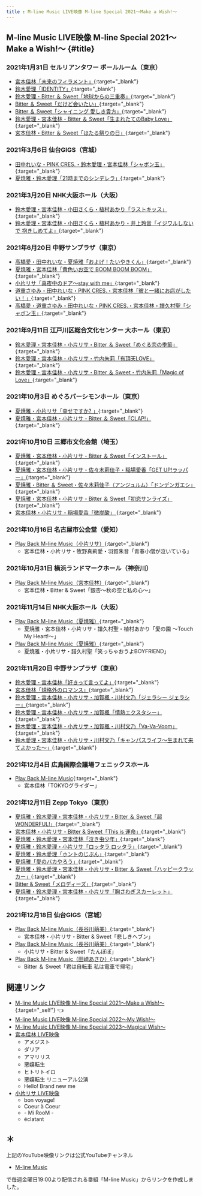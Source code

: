 ```yaml
---
title : M-line Music LIVE映像 M-line Special 2021～Make a Wish!～
---
```


## M-line Music LIVE映像 M-line Special 2021～Make a Wish!～ {#title}

### 2021年1月31日 セルリアンタワー ボールルーム（東京）
* [<i class="fa-lg fa-brands fa-youtube"></i> 宮本佳林「未来のフィラメント」](https://www.youtube.com/watch?v=SMRhls7JXMY&t=36m36s){:target="_blank"}
* [<i class="fa-lg fa-brands fa-youtube"></i> 鈴木愛理「IDENTITY」](https://www.youtube.com/watch?v=HlhMwBvNRnM&t=35m41s){:target="_blank"}
* [<i class="fa-lg fa-brands fa-youtube"></i> 鈴木愛理・Bitter ＆ Sweet「地球からの三重奏」](https://www.youtube.com/watch?v=pfqSQC37zIc&t=2m40s){:target="_blank"}
* [<i class="fa-lg fa-brands fa-youtube"></i> Bitter ＆ Sweet「だけど会いたい」](https://www.youtube.com/watch?v=yeYnojDsgA4&t=18m48s){:target="_blank"}
* [<i class="fa-lg fa-brands fa-youtube"></i> Bitter ＆ Sweet「シャイニング 愛しき貴方」](https://www.youtube.com/watch?v=k0UKxgbaDo8&t=3m39s){:target="_blank"}
* [<i class="fa-lg fa-brands fa-youtube"></i> 鈴木愛理・宮本佳林・Bitter ＆ Sweet「生まれたてのBaby Love」](https://www.youtube.com/watch?v=CBB6zE5dgdc&t=19m39s){:target="_blank"}
* [<i class="fa-lg fa-brands fa-youtube"></i> 宮本佳林・Bitter ＆ Sweet「ほたる祭りの日」](https://www.youtube.com/watch?v=I4paTYWhcPQ&t=2m17s){:target="_blank"}

### 2021年3月6日 仙台GIGS（宮城）

* [<i class="fa-lg fa-brands fa-youtube"></i> 田中れいな・PINK CRES.・鈴木愛理・宮本佳林「シャボン玉」](https://www.youtube.com/watch?v=pfqSQC37zIc&t=22m27s){:target="_blank"}
* [<i class="fa-lg fa-brands fa-youtube"></i> 夏焼雅・鈴木愛理「21時までのシンデレラ」](https://www.youtube.com/watch?v=yeYnojDsgA4&t=2m32s){:target="_blank"}

### 2021年3月20日 NHK大阪ホール（大阪）
* [<i class="fa-lg fa-brands fa-youtube"></i> 鈴木愛理・宮本佳林・小田さくら・植村あかり「ラストキッス」](https://www.youtube.com/watch?v=5dJvQZM0h5Q&t=24m19s){:target="_blank"}
* [<i class="fa-lg fa-brands fa-youtube"></i> 鈴木愛理・宮本佳林・小田さくら・植村あかり・井上玲音「イジワルしないで 抱きしめてよ」](https://www.youtube.com/watch?v=I4paTYWhcPQ&t=22m44s){:target="_blank"}

### 2021年6月20日 中野サンプラザ（東京）
* [<i class="fa-lg fa-brands fa-youtube"></i> 高橋愛・田中れいな・夏焼雅「およげ！たいやきくん」](https://www.youtube.com/watch?v=v0ei3Dge4-8&t=3m9s){:target="_blank"}
* [<i class="fa-lg fa-brands fa-youtube"></i> 夏焼雅・宮本佳林「黄色いお空で BOOM BOOM BOOM」](https://www.youtube.com/watch?v=k0UKxgbaDo8&t=16m23s){:target="_blank"}
* [<i class="fa-lg fa-brands fa-youtube"></i> 小片リサ「真夜中のドア～stay with me」](https://www.youtube.com/watch?v=CBB6zE5dgdc&t=2m39s){:target="_blank"}
* [<i class="fa-lg fa-brands fa-youtube"></i> 道重さゆみ・田中れいな・PINK CRES.・宮本佳林「彼と一緒にお店がしたい！」](https://www.youtube.com/watch?v=UKQ5ZGP9Fik&t=9m35s){:target="_blank"}
* [<i class="fa-lg fa-brands fa-youtube"></i> 高橋愛・道重さゆみ・田中れいな・PINK CRES.・宮本佳林・譜久村聖「シャボン玉」](https://www.youtube.com/watch?v=UKQ5ZGP9Fik&t=21m55s){:target="_blank"}

### 2021年9月11日 江戸川区総合文化センター 大ホール（東京）
* [<i class="fa-lg fa-brands fa-youtube"></i> 鈴木愛理・宮本佳林・小片リサ・Bitter ＆ Sweet「めぐる恋の季節」](https://www.youtube.com/watch?v=bZdO8ppE-IA&t=26m52s){:target="_blank"}
* [<i class="fa-lg fa-brands fa-youtube"></i> 鈴木愛理・宮本佳林・小片リサ・竹内朱莉「有頂天LOVE」](https://www.youtube.com/watch?v=Iv7J1M4UWGc&t=24m13s){:target="_blank"}
* [<i class="fa-lg fa-brands fa-youtube"></i> 鈴木愛理・宮本佳林・小片リサ・Bitter ＆ Sweet・竹内朱莉「Magic of Love」](https://www.youtube.com/watch?v=avkKCtJYh3s&t=2m24s){:target="_blank"}

### 2021年10月3日 めぐろパーシモンホール（東京）
* [<i class="fa-lg fa-brands fa-youtube"></i> 夏焼雅・小片リサ「幸せですか? 」](https://www.youtube.com/watch?v=PDj4BOE5PA8&t=3m26s){:target="_blank"}
* [<i class="fa-lg fa-brands fa-youtube"></i> 夏焼雅・宮本佳林・小片リサ・Bitter ＆ Sweet「CLAP!」](https://www.youtube.com/watch?v=zjsfDQb2By4&t=21m42s){:target="_blank"}

### 2021年10月10日 三郷市文化会館（埼玉）
* [<i class="fa-lg fa-brands fa-youtube"></i> 夏焼雅・宮本佳林・小片リサ・Bitter ＆ Sweet「インストール」](https://www.youtube.com/watch?v=zjsfDQb2By4&t=9m1s){:target="_blank"}
* [<i class="fa-lg fa-brands fa-youtube"></i> 夏焼雅・宮本佳林・小片リサ・佐々木莉佳子・稲場愛香「GET UP!ラッパー」](https://www.youtube.com/watch?v=l_SkogtdkcM&t=3m31s){:target="_blank"}
* [<i class="fa-lg fa-brands fa-youtube"></i> 夏焼雅・Bitter ＆ Sweet・佐々木莉佳子（アンジュルム）「ドンデンガエシ」](https://www.youtube.com/watch?v=bKllPY4AAYE&t=22m49s){:target="_blank"}
* [<i class="fa-lg fa-brands fa-youtube"></i> 夏焼雅・宮本佳林・小片リサ・Bitter ＆ Sweet「初恋サンライズ」](https://www.youtube.com/watch?v=qvT8HCgbNiE&t=2m55s){:target="_blank"}
* [<i class="fa-lg fa-brands fa-youtube"></i> 宮本佳林・小片リサ・稲場愛香「微炭酸」 ](https://www.youtube.com/watch?v=JC0XfyZWnsk&t=25m12s){:target="_blank"}

### 2021年10月16日 名古屋市公会堂（愛知）
* [<i class="fa-lg fa-brands fa-youtube"></i> Play Back M-line Music（小片リサ）](https://www.youtube.com/watch?v=mGA_w3pajw8&t=25m26s){:target="_blank"}
  * 宮本佳林・小片リサ・牧野真莉愛・羽賀朱音「青春小僧が泣いている」 

### 2021年10月31日 横浜ランドマークホール（神奈川）
* [<i class="fa-lg fa-brands fa-youtube"></i> Play Back M-line Music（宮本佳林）](https://www.youtube.com/watch?v=tvglrBFOXT4&t=25m23s){:target="_blank"}
  * 宮本佳林・Bitter & Sweet「銀杏～秋の空と私の心～」

### 2021年11月14日 NHK大阪ホール（大阪）
* [<i class="fa-lg fa-brands fa-youtube"></i> Play Back M-line Music（夏焼雅）](https://www.youtube.com/watch?v=4QlCI0v7zdE&t=22m27s){:target="_blank"}
  * 夏焼雅・宮本佳林・小片リサ・譜久村聖・植村あかり「愛の園 〜Touch My Heart!〜」
* [<i class="fa-lg fa-brands fa-youtube"></i> Play Back M-line Music（夏焼雅）](https://www.youtube.com/watch?v=o50So6oeRlM&t=13m35s){:target="_blank"}
  * 夏焼雅・小片リサ・譜久村聖「笑っちゃおうよBOYFRIEND」

### 2021年11月20日 中野サンプラザ（東京）
* [<i class="fa-lg fa-brands fa-youtube"></i> 鈴木愛理・宮本佳林「好きって言ってよ」](https://www.youtube.com/watch?v=JC0XfyZWnsk&t=2m45s){:target="_blank"}
* [<i class="fa-lg fa-brands fa-youtube"></i> 宮本佳林「規格外のロマンス」](https://www.youtube.com/watch?v=uUHfOe1RHuU&t=9m10s){:target="_blank"}
* [<i class="fa-lg fa-brands fa-youtube"></i> 鈴木愛理・宮本佳林・小片リサ・加賀楓・川村文乃「ジェラシー ジェラシー」](https://www.youtube.com/watch?v=uUHfOe1RHuU&t=21m16s){:target="_blank"}
* [<i class="fa-lg fa-brands fa-youtube"></i> 鈴木愛理・宮本佳林・小片リサ・加賀楓「情熱エクスタシー」](https://www.youtube.com/watch?v=k16JVr2q8RM&t=10m40s){:target="_blank"}
* [<i class="fa-lg fa-brands fa-youtube"></i> 鈴木愛理・宮本佳林・小片リサ・加賀楓・川村文乃「Va-Va-Voom」 ](https://www.youtube.com/watch?v=KcTqi-UCkXs&t=25m14s){:target="_blank"}
* [<i class="fa-lg fa-brands fa-youtube"></i> 鈴木愛理・宮本佳林・小片リサ・川村文乃「キャンパスライフ～生まれて来てよかった～」](https://www.youtube.com/watch?v=eKVQvIM6W4E&t=16m25s){:target="_blank"}

### 2021年12月4日 広島国際会議場フェニックスホール
* [<i class="fa-lg fa-brands fa-youtube"></i> Play Back M-line Music](https://www.youtube.com/watch?v=KcTqi-UCkXs&t=24m3s){:target="_blank"}
  * 宮本佳林「TOKYOグライダー」

### 2021年12月11日 Zepp Tokyo（東京）
* [<i class="fa-lg fa-brands fa-youtube"></i> 夏焼雅・鈴木愛理・宮本佳林・小片リサ・Bitter ＆ Sweet「超WONDERFUL!」](https://www.youtube.com/watch?v=TGM_3FKpkjk&t=29m5s){:target="_blank"}
* [<i class="fa-lg fa-brands fa-youtube"></i> 宮本佳林・小片リサ・Bitter & Sweet「This is 運命」](https://www.youtube.com/watch?v=KcTqi-UCkXs&t=2m11s){:target="_blank"}
* [<i class="fa-lg fa-brands fa-youtube"></i> 夏焼雅・鈴木愛理・宮本佳林「泣き虫少年」](https://www.youtube.com/watch?v=dCBeCwWNFeo&t=0m40s){:target="_blank"}
* [<i class="fa-lg fa-brands fa-youtube"></i> 夏焼雅・鈴木愛理・小片リサ「ロッタラ ロッタラ」](https://www.youtube.com/watch?v=mGA_w3pajw8&t=2m24s){:target="_blank"}
* [<i class="fa-lg fa-brands fa-youtube"></i> 夏焼雅・鈴木愛理「ホントのじぶん」](https://www.youtube.com/watch?v=UiyIyCzFlq8&t=1m27s){:target="_blank"}
* [<i class="fa-lg fa-brands fa-youtube"></i> 夏焼雅「愛のバカやろう」](https://www.youtube.com/watch?v=tvglrBFOXT4&t=3m32s){:target="_blank"}
* [<i class="fa-lg fa-brands fa-youtube"></i> 夏焼雅・鈴木愛理・宮本佳林・小片リサ・Bitter ＆ Sweet「ハッピークラッカー」](https://www.youtube.com/watch?v=tvglrBFOXT4&t=26m45s){:target="_blank"}
* [<i class="fa-lg fa-brands fa-youtube"></i> Bitter & Sweet「メロディーズ」](https://www.youtube.com/watch?v=oQMhhQB2SRM&t=9m10s){:target="_blank"}
* [<i class="fa-lg fa-brands fa-youtube"></i> 夏焼雅・鈴木愛理・宮本佳林・小片リサ「胸さわぎスカーレット」](https://www.youtube.com/watch?v=JQdgkF_tFuY&t=20m53s){:target="_blank"}

### 2021年12月18日 仙台GIGS（宮城）
* [<i class="fa-lg fa-brands fa-youtube"></i> Play Back M-line Music（長谷川萌美）](https://www.youtube.com/watch?v=dCBeCwWNFeo&t=12m49s){:target="_blank"}
  * 宮本佳林・小片リサ・Bitter & Sweet「悲しきヘブン」
* [<i class="fa-lg fa-brands fa-youtube"></i> Play Back M-line Music（長谷川萌美）](https://www.youtube.com/watch?v=0rYG-IoI9wE&t=17m24s){:target="_blank"}
  * 小片リサ・Bitter & Sweet「たんぽぽ」
* [<i class="fa-lg fa-brands fa-youtube"></i> Play Back M-line Music（田﨑あさひ）](https://www.youtube.com/watch?v=jB-G_ADFxhU&t=25m23s){:target="_blank"}
  * Bitter ＆ Sweet「君は自転車 私は電車で帰宅」

## 関連リンク
* [M-line Music LIVE映像 M-line Special 2021～Make a Wish!～](#title){:target="_self"} 👈
* [M-line Music LIVE映像 M-line Special 2022～My Wish!～](./MSMW2022.md)
* [M-line Music LIVE映像 M-line Special 2023～Magical Wish～](./MSMW2023.md)
* [宮本佳林 LIVE映像](./karin.md)
  * アメジスト
  * ダリア
  * アマリリス
  * 悪嬢転生
  * ヒトリトイロ
  * 悪嬢転生 リニューアル公演
  * Hello! Brand new me
* [小片リサ LIVE映像](./risa.md)
  * bon voyage!
  * Coeur à Coeur
  * \- Mi RooM \-
  * éclatant

## ＊

上記のYouTube映像リンクは公式YouTubeチャンネル

* [<i class="fa-lg fa-brands fa-youtube"></i> M-line Music](https://www.youtube.com/@mlinemusic)  

で毎週金曜日19:00より配信される番組「M-line Music」からリンクを作成しました。